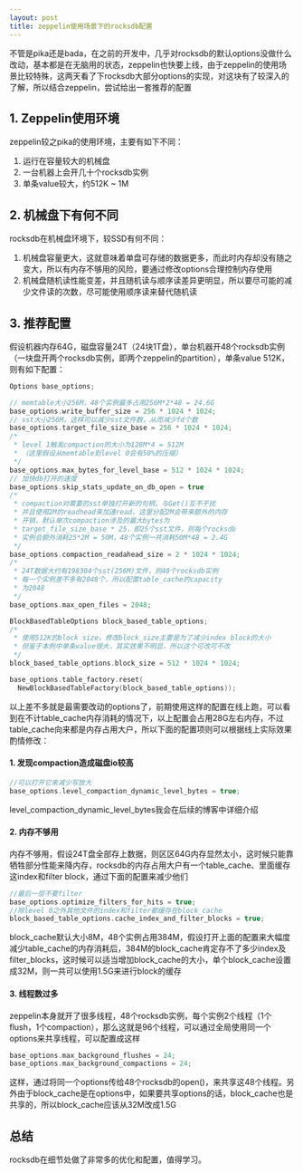 ```yaml
---
layout: post
title: zeppelin使用场景下的rocksdb配置
---
```




不管是pika还是bada，在之前的开发中，几乎对rocksdb的默认options没做什么改动，基本都是在无脑用的状态，zeppelin也快要上线，由于zeppelin的使用场景比较特殊，这两天看了下rocksdb大部分options的实现，对这块有了较深入的了解，所以结合zeppelin，尝试给出一套推荐的配置

## 1. Zeppelin使用环境

zeppelin较之pika的使用环境，主要有如下不同：

1. 运行在容量较大的机械盘
2. 一台机器上会开几十个rocksdb实例
3. 单条value较大，约512K ~ 1M



## 2. 机械盘下有何不同

rocksdb在机械盘环境下，较SSD有何不同：

1. 机械盘容量更大，这就意味着单盘可存储的数据更多，而此时内存却没有随之变大，所以有内存不够用的风险，要通过修改options合理控制内存使用
2. 机械盘随机读性能变差，并且随机读与顺序读差异更明显，所以要尽可能的减少文件读的次数，尽可能使用顺序读来替代随机读



## 3. 推荐配置

假设机器内存64G，磁盘容量24T（24块1T盘），单台机器开48个rocksdb实例（一块盘开两个rocksdb实例，即两个zeppelin的partition），单条value 512K，则有如下配置：

```c++
Options base_options;

// memtable大小256M，48个实例最多占用256M*2*48 = 24.6G
base_options.write_buffer_size = 256 * 1024 * 1024;
// sst大小256M，这样可以减少sst文件数，从而减少fd个数
base_options.target_file_size_base = 256 * 1024 * 1024;
/*
 * level 1触发compaction的大小为128M*4 = 512M
 * （这里假设从memtable到level 0会有50%的压缩）
 */
base_options.max_bytes_for_level_base = 512 * 1024 * 1024;
// 加快db打开的速度
base_options.skip_stats_update_on_db_open = true
/*
 * compaction对需要的sst单独打开新的句柄，与Get()互不干扰
 * 并且使用2M的readhead来加速read，这里分配2M会带来额外的内存
 * 开销，默认单次compaction涉及的最大bytes为
 * target_file_size_base * 25，即25个sst文件，则每个rocksdb
 * 实例会额外消耗25*2M = 50M，48个实例一共消耗50M*48 = 2.4G
 */
base_options.compaction_readahead_size = 2 * 1024 * 1024;
/*
 * 24T数据大约有198304个sst(256M)文件，则48个rocksdb实例
 * 每一个实例差不多有2048个，所以配置table_cache的capacity
 * 为2048
 */
base_options.max_open_files = 2048;

BlockBasedTableOptions block_based_table_options;
/*
 * 使用512K的block size，修改block_size主要是为了减少index block的大小
 * 但鉴于本例中单条value很大，其实效果不明显，所以这个可改可不改
 */
block_based_table_options.block_size = 512 * 1024 * 1024;

base_options.table_factory.reset(
  NewBlockBasedTableFactory(block_based_table_options));
```

以上差不多就是最需要改动的options了，前期使用这样的配置在线上跑，可以看到在不计table_cache内存消耗的情况下，以上配置会占用28G左右内存，不过table_cache向来都是内存占用大户，所以下面的配置项则可以根据线上实际效果酌情修改：

#### 1. 发现compaction造成磁盘io较高

```c++
//可以打开它来减少写放大
base_options.level_compaction_dynamic_level_bytes = true;
```

level_compaction_dynamic_level_bytes我会在后续的博客中详细介绍

#### 2. 内存不够用

内存不够用，假设24T盘全部存上数据，则区区64G内存显然太小，这时候只能靠牺牲部分性能来降内存，rocksdb的内存占用大户有一个table_cache、里面缓存这index和filter block，通过下面的配置来减少他们

```c++
//最后一层不要filter
base_options.optimize_filters_for_hits = true;
//除level 0之外其他文件的index和filter都缓存在block_cache
block_based_table_options.cache_index_and_filter_blocks = true;
```

block_cache默认大小8M，48个实例占用384M，假设打开上面的配置来大幅度减少table_cache的内存消耗后，384M的block_cache肯定存不了多少index及filter_blocks，这时候可以适当增加block_cache的大小，单个block_cache设置成32M，则一共可以使用1.5G来进行block的缓存

#### 3. 线程数过多

zeppelin本身就开了很多线程，48个rocksdb实例，每个实例2个线程（1个flush，1个compaction），那么这就是96个线程，可以通过全局使用同一个options来共享线程，可以配置成这样

```cpp
base_options.max_background_flushes = 24;
base_options.max_background_compactions = 24;
```

这样，通过将同一个options传给48个rocksdb的open()，来共享这48个线程。另外由于block_cache是在options中，如果要共享options的话，block_cache也是共享的，所以block_cache应该从32M改成1.5G



## 总结

rocksdb在细节处做了非常多的优化和配置，值得学习。